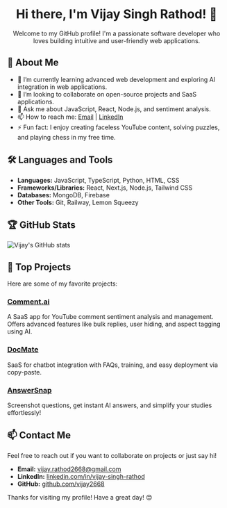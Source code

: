<div align="center">

# Hi there, I'm Vijay Singh Rathod! 👋  

Welcome to my GitHub profile! I'm a passionate software developer who loves building intuitive and user-friendly web applications.

</div>

## 🚀 About Me
- 🌱 I’m currently learning advanced web development and exploring AI integration in web applications.
- 👯 I’m looking to collaborate on open-source projects and SaaS applications.
- 💬 Ask me about JavaScript, React, Node.js, and sentiment analysis.
- 📫 How to reach me: [Email](mailto:vijay.rathod2668@gmail.com) | [LinkedIn](https://www.linkedin.com/in/vijay2668)
- ⚡ Fun fact: I enjoy creating faceless YouTube content, solving puzzles, and playing chess in my free time.

## 🛠️ Languages and Tools
- **Languages:** JavaScript, TypeScript, Python, HTML, CSS
- **Frameworks/Libraries:** React, Next.js, Node.js, Tailwind CSS
- **Databases:** MongoDB, Firebase
- **Other Tools:** Git, Railway, Lemon Squeezy

## 🏆 GitHub Stats
![Vijay's GitHub stats](https://github-readme-stats.vercel.app/api?username=vijay2668&show_icons=true&theme=radical)

## 🔧 Top Projects
Here are some of my favorite projects:

### [Comment.ai](https://github.com/vijay2668/comment-ai)
A SaaS app for YouTube comment sentiment analysis and management. Offers advanced features like bulk replies, user hiding, and aspect tagging using AI.

### [DocMate](https://github.com/vijay2668/docmate)
SaaS for chatbot integration with FAQs, training, and easy deployment via copy-paste.

### [AnswerSnap](https://github.com/vijay2668/answersnap)
Screenshot questions, get instant AI answers, and simplify your studies effortlessly!

## 📫 Contact Me
Feel free to reach out if you want to collaborate on projects or just say hi!

- **Email:** [vijay.rathod2668@gmail.com](mailto:vijay.rathod2668@gmail.com)  
- **LinkedIn:** [linkedin.com/in/vijay-singh-rathod](https://www.linkedin.com/in/vijay2668)  
- **GitHub:** [github.com/vijay2668](https://github.com/vijay2668)  

Thanks for visiting my profile! Have a great day! 😊
